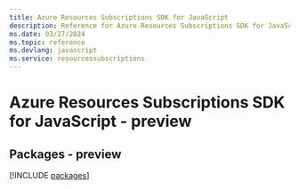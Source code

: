 ```yaml
---
title: Azure Resources Subscriptions SDK for JavaScript
description: Reference for Azure Resources Subscriptions SDK for JavaScript
ms.date: 03/27/2024
ms.topic: reference
ms.devlang: javascript
ms.service: resourcessubscriptions
---
```

# Azure Resources Subscriptions SDK for JavaScript - preview
## Packages - preview
[!INCLUDE [packages](resources-subscriptions-index.md)]
